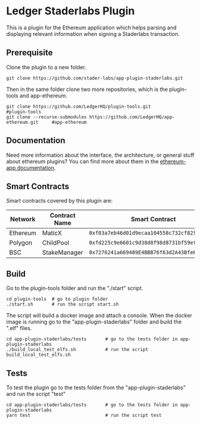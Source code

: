# Ledger Staderlabs Plugin

This is a plugin for the Ethereum application which helps parsing and displaying relevant information when signing a Staderlabs transaction.

## Prerequisite

Clone the plugin to a new folder.

```shell
git clone https://github.com/stader-labs/app-plugin-staderlabs.git
```

Then in the same folder clone two more repositories, which is the plugin-tools and app-ethereum.

```shell
git clone https://github.com/LedgerHQ/plugin-tools.git                          #plugin-tools
git clone --recurse-submodules https://github.com/LedgerHQ/app-ethereum.git     #app-ethereum
```

## Documentation

Need more information about the interface, the architecture, or general stuff about ethereum plugins? You can find more about them in the [ethereum-app documentation](https://github.com/LedgerHQ/app-ethereum/blob/master/doc/ethapp_plugins.asc).

## Smart Contracts

Smart contracts covered by this plugin are:

| Network  | Contract Name | Smart Contract                               |
| -------- | ------------- | -------------------------------------------- |
| Ethereum | MaticX        | `0xf03a7eb46d01d9ecaa104558c732cf82f6b6b645` |
| Polygon  | ChildPool     | `0xfd225c9e6601c9d38d8f98d8731bf59efcf8c0e3` |
| BSC      | StakeManager  | `0x7276241a669489E4BBB76f63d2A43Bfe63080F2F` |

## Build

Go to the plugin-tools folder and run the "./start" script.

```shell
cd plugin-tools  # go to plugin folder
./start.sh       # run the script start.sh
```

The script will build a docker image and attach a console.
When the docker image is running go to the "app-plugin-staderlabs" folder and build the ".elf" files.

```shell
cd app-plugin-staderlabs/tests       # go to the tests folder in app-plugin-staderlabs
./build_local_test_elfs.sh           # run the script build_local_test_elfs.sh
```

## Tests

To test the plugin go to the tests folder from the "app-plugin-staderlabs" and run the script "test"

```shell
cd app-plugin-staderlabs/tests       # go to the tests folder in app-plugin-staderlabs
yarn test                            # run the script test
```
